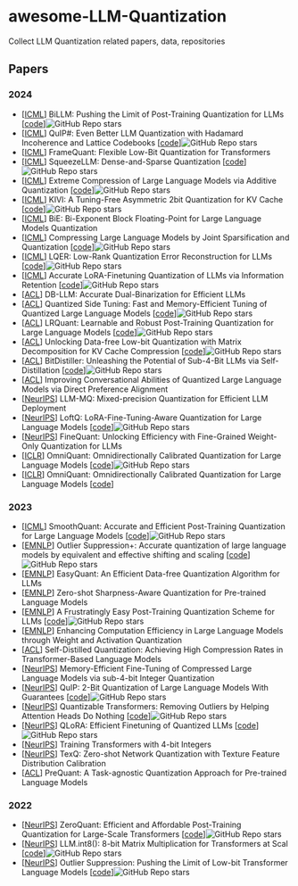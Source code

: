 # awesome-LLM-Quantization
Collect LLM Quantization related papers, data, repositories


## Papers

### 2024

 - [[ICML](https://arxiv.org/abs/2402.04291)] BiLLM: Pushing the Limit of Post-Training Quantization for LLMs [[code](https://github.com/Aaronhuang-778/BiLLM)]![GitHub Repo stars](https://img.shields.io/github/stars/Aaronhuang-778/BiLLM)
 - [[ICML](https://arxiv.org/abs/2402.04396)] QuIP#: Even Better LLM Quantization with Hadamard Incoherence and Lattice Codebooks [[code](https://github.com/Cornell-RelaxML/quip-sharp)]![GitHub Repo stars](https://img.shields.io/github/stars/Cornell-RelaxML/quip-sharp)
 - [[ICML](https://arxiv.org/abs/2403.06082)] FrameQuant: Flexible Low-Bit Quantization for Transformers
 - [[ICML](https://arxiv.org/abs/2306.07629)] SqueezeLLM: Dense-and-Sparse Quantization [[code](https://github.com/SqueezeAILab/SqueezeLLM)]![GitHub Repo stars](https://img.shields.io/github/stars/SqueezeAILab/SqueezeLLM)
 - [[ICML](https://arxiv.org/abs/2401.06118v2)] Extreme Compression of Large Language Models via Additive Quantization [[code](https://github.com/vahe1994/AQLM)]![GitHub Repo stars](https://img.shields.io/github/stars/vahe1994/AQLM)
 - [[ICML](https://arxiv.org/abs/2402.02750)] KIVI: A Tuning-Free Asymmetric 2bit Quantization for KV Cache [[code](https://github.com/jy-yuan/KIVI)]![GitHub Repo stars](https://img.shields.io/github/stars/jy-yuan/KIVI)
 - [[ICML](https://icml.cc/virtual/2024/poster/34619)] BiE: Bi-Exponent Block Floating-Point for Large Language Models Quantization
 - [[ICML](https://icml.cc/virtual/2024/poster/32921)] Compressing Large Language Models by Joint Sparsification and Quantization [[code](https://github.com/uanu2002/JSQ)]![GitHub Repo stars](https://img.shields.io/github/stars/uanu2002/JSQ)
 - [[ICML](https://arxiv.org/abs/2402.02446)] LQER: Low-Rank Quantization Error Reconstruction for LLMs [[code](https://github.com/ChengZhang-98/lqer)]![GitHub Repo stars](https://img.shields.io/github/stars/ChengZhang-98/lqer)
 - [[ICML](https://arxiv.org/abs/2402.05445)] Accurate LoRA-Finetuning Quantization of LLMs via Information Retention [[code](https://github.com/htqin/ir-qlora)]![GitHub Repo stars](https://img.shields.io/github/stars/htqin/ir-qlora)
 - [[ACL](https://arxiv.org/pdf/2402.11960)] DB-LLM: Accurate Dual-Binarization for Efficient LLMs
 - [[ACL](https://arxiv.org/pdf/2401.07159)] Quantized Side Tuning: Fast and Memory-Efficient Tuning of Quantized Large Language Models [[code](https://github.com/youarespecialtome/qst)]![GitHub Repo stars](https://img.shields.io/github/stars/youarespecialtome/qst)
 - [[ACL](https://arxiv.org/pdf/2407.11534)] LRQuant: Learnable and Robust Post-Training Quantization for Large Language Models [[code](https://github.com/zjq0455/RLQ)]![GitHub Repo stars](https://img.shields.io/github/stars/zjq0455/RLQ)
 - [[ACL](https://arxiv.org/pdf/2405.12591)] Unlocking Data-free Low-bit Quantization with Matrix Decomposition for KV Cache Compression [[code](https://github.com/lpyhdzx/DecoQuant_code)]![GitHub Repo stars](https://img.shields.io/github/stars/lpyhdzx/DecoQuant_code)
 - [[ACL](https://arxiv.org/pdf/2402.10631)] BitDistiller: Unleashing the Potential of Sub-4-Bit LLMs via Self-Distillation [[code](https://github.com/DD-DuDa/BitDistiller)]![GitHub Repo stars](https://img.shields.io/github/stars/DD-DuDa/BitDistiller)
 - [[ACL](https://arxiv.org/pdf/2407.03051)] Improving Conversational Abilities of Quantized Large Language Models via Direct Preference Alignment
 - [[NeurIPS](https://nicsefc.ee.tsinghua.edu.cn/%2Fnics_file%2Fpdf%2F5c805adc-b555-499f-9882-5ca35ce674b5.pdf)] LLM-MQ: Mixed-precision Quantization for Efficient LLM Deployment
 - [[NeurIPS](https://arxiv.org/pdf/2310.08659)] LoftQ: LoRA-Fine-Tuning-Aware Quantization for Large Language Models [[code](https://github.com/yxli2123/LoftQ)]![GitHub Repo stars](https://img.shields.io/github/stars/yxli2123/LoftQ)
 - [[NeurIPS](https://arxiv.org/pdf/2308.09723)] FineQuant: Unlocking Efficiency with Fine-Grained Weight-Only Quantization for LLMs
 - [[ICLR](https://arxiv.org/pdf/2308.13137)] OmniQuant: Omnidirectionally Calibrated Quantization for Large Language Models [[code](https://github.com/OpenGVLab/OmniQuant)]![GitHub Repo stars](https://img.shields.io/github/stars/OpenGVLab/OmniQuant)
 - [[ICLR](https://arxiv.org/pdf/2310.08659)] OmniQuant: Omnidirectionally Calibrated Quantization for Large Language Models [[code](https://arxiv.org/pdf/2310.08659)]
### 2023
 - [[ICML](https://arxiv.org/abs/2211.10438)] SmoothQuant: Accurate and Efficient Post-Training Quantization for Large Language Models [[code](https://github.com/mit-han-lab/smoothquant)]![GitHub Repo stars](https://img.shields.io/github/stars/mit-han-lab/smoothquant)
 - [[EMNLP](https://arxiv.org/abs/2304.09145)] Outlier Suppression+: Accurate quantization of large language models by equivalent and effective shifting and scaling [[code](https://github.com/ModelTC/Outlier_Suppression_Plus)]![GitHub Repo stars](https://img.shields.io/github/stars/ModelTC/Outlier_Suppression_Plus)
 - [[EMNLP](https://arxiv.org/abs/2403.02775)] EasyQuant: An Efficient Data-free Quantization Algorithm for LLMs 
 - [[EMNLP](https://arxiv.org/abs/2310.13315)] Zero-shot Sharpness-Aware Quantization for Pre-trained Language Models 
 - [[EMNLP](https://aclanthology.org/2023.emnlp-main.892/)] A Frustratingly Easy Post-Training Quantization Scheme for LLMs [[code](https://github.com/SamsungLabs/Z-Fold)]![GitHub Repo stars](https://img.shields.io/github/stars/SamsungLabs/Z-Fold)
 - [[EMNLP](https://arxiv.org/abs/2311.05161)] Enhancing Computation Efficiency in Large Language Models through Weight and Activation Quantization
 - [[ACL](https://arxiv.org/pdf/2307.05972)] Self-Distilled Quantization: Achieving High Compression Rates in Transformer-Based Language Models
 - [[NeurIPS](https://arxiv.org/pdf/2305.14152)] Memory-Efficient Fine-Tuning of Compressed Large Language Models via sub-4-bit Integer Quantization
 - [[NeurIPS](https://openreview.net/pdf?id=xrk9g5vcXR)] QuIP: 2-Bit Quantization of Large Language Models With Guarantees [[code](https://github.com/jerry-chee/QuIP)]![GitHub Repo stars](https://img.shields.io/github/stars/jerry-chee/QuIP)
 - [[NeurIPS](https://arxiv.org/pdf/2306.12929)] Quantizable Transformers: Removing Outliers by Helping Attention Heads Do Nothing [[code](https://github.com/Qualcomm-AI-research/outlier-free-transformers)]![GitHub Repo stars](https://img.shields.io/github/stars/Qualcomm-AI-research/outlier-free-transformers)
 - [[NeurIPS](https://arxiv.org/pdf/2305.14314)] QLoRA: Efficient Finetuning of Quantized LLMs [[code](https://github.com/artidoro/qlora)]![GitHub Repo stars](https://img.shields.io/github/stars/artidoro/qlora)
 - [[NeurIPS](https://arxiv.org/pdf/2306.11987)] Training Transformers with 4-bit Integers
 - [[NeurIPS](https://proceedings.neurips.cc/paper_files/paper/2023/file/0113ef4642264adc2e6924a3cbbdf532-Paper-Conference.pdf)] TexQ: Zero-shot Network Quantization with Texture Feature Distribution Calibration
 - [[ACL](https://arxiv.org/pdf/2306.00014)] PreQuant: A Task-agnostic Quantization Approach for Pre-trained Language Models
### 2022
- [[NeurIPS](https://arxiv.org/pdf/2206.01861)] ZeroQuant: Efficient and Affordable Post-Training Quantization for Large-Scale Transformers [[code](https://github.com/microsoft/DeepSpeed)]![GitHub Repo stars](https://img.shields.io/github/stars/microsoft/DeepSpeed)
- [[NeurIPS](https://arxiv.org/pdf/2208.07339)] LLM.int8(): 8-bit Matrix Multiplication for Transformers at Scal [[code](https://github.com/bitsandbytes-foundation/bitsandbytes)]![GitHub Repo stars](https://img.shields.io/github/stars/bitsandbytes-foundation/bitsandbytes)
- [[NeurIPS](https://arxiv.org/pdf/2209.13325)] Outlier Suppression: Pushing the Limit of Low-bit Transformer Language Models [[code](https://github.com/wimh966/outlier_suppression)]![GitHub Repo stars](https://img.shields.io/github/stars/wimh966/outlier_suppression)
